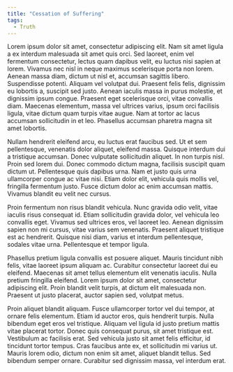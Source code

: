 ```yaml
---
title: "Cessation of Suffering"
tags:
  - Truth
---
```



Lorem ipsum dolor sit amet, consectetur adipiscing elit. Nam sit amet ligula a ex interdum malesuada sit amet quis orci. Sed laoreet, enim vel fermentum consectetur, lectus quam dapibus velit, eu luctus nisi sapien at lorem. Vivamus nec nisl in neque maximus scelerisque porta non lorem. Aenean massa diam, dictum ut nisl et, accumsan sagittis libero. Suspendisse potenti. Aliquam vel volutpat dui. Praesent felis felis, dignissim eu lobortis a, suscipit sed justo. Aenean iaculis massa in purus molestie, et dignissim ipsum congue. Praesent eget scelerisque orci, vitae convallis diam. Maecenas elementum, massa vel ultrices varius, ipsum orci facilisis ligula, vitae dictum quam turpis vitae augue. Nam at tortor ac lacus accumsan sollicitudin in et leo. Phasellus accumsan pharetra magna sit amet lobortis.

Nullam hendrerit eleifend arcu, eu luctus erat faucibus sed. Ut et sem pellentesque, venenatis dolor aliquet, eleifend massa. Quisque interdum dui a tristique accumsan. Donec vulputate sollicitudin aliquet. In non turpis nisl. Proin sed lorem dui. Donec commodo dictum magna, facilisis suscipit quam dictum ut. Pellentesque quis dapibus urna. Nam et justo quis urna ullamcorper congue ac vitae nisi. Etiam dolor elit, vehicula quis mollis vel, fringilla fermentum justo. Fusce dictum dolor ac enim accumsan mattis. Vivamus blandit eu velit nec cursus.

Proin fermentum non risus blandit vehicula. Nunc gravida odio velit, vitae iaculis risus consequat id. Etiam sollicitudin gravida dolor, vel vehicula leo convallis eget. Vivamus sed ultrices eros, vel laoreet leo. Aenean dignissim sapien non mi cursus, vitae varius sem venenatis. Praesent aliquet tristique est ac hendrerit. Quisque nisi diam, varius et interdum pellentesque, sodales vitae urna. Pellentesque et tempor ligula.

Phasellus pretium ligula convallis est posuere aliquet. Mauris tincidunt nibh felis, vitae laoreet ipsum aliquam ac. Curabitur consectetur laoreet dui eu eleifend. Maecenas sit amet tellus elementum elit venenatis iaculis. Nulla pretium fringilla eleifend. Lorem ipsum dolor sit amet, consectetur adipiscing elit. Proin blandit velit turpis, at dictum elit malesuada non. Praesent ut justo placerat, auctor sapien sed, volutpat metus.

Proin aliquet blandit aliquam. Fusce ullamcorper tortor vel dui tempor, at ornare felis elementum. Etiam id auctor eros, quis hendrerit turpis. Nulla bibendum eget eros vel tristique. Aliquam vel ligula id justo pretium mattis vitae placerat tortor. Donec quis consequat purus, sit amet tristique est. Vestibulum ac facilisis erat. Sed vehicula justo sit amet felis efficitur, id tincidunt tortor tempus. Cras faucibus ante ex, et sollicitudin mi varius ut. Mauris lorem odio, dictum non enim sit amet, aliquet blandit tellus. Sed bibendum semper ornare. Curabitur sed dignissim massa, vel interdum erat.